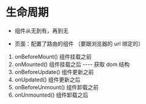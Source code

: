 # 生命周期
- 组件从无到有，再到无

- 页面：配置了路由的组件 （要跟浏览器的 url 绑定的）

1. onBeforeMount()   组件挂载之前
2. onMounted()   组件挂载之后  ---- 获取 dom 结构
3. onBeforeUpdate()   组件更新之前
4. onUpdated()   组件更新之后
5. onBeforeUnmount()   组件卸载之前
6. onUnmounted()   组件卸载之后